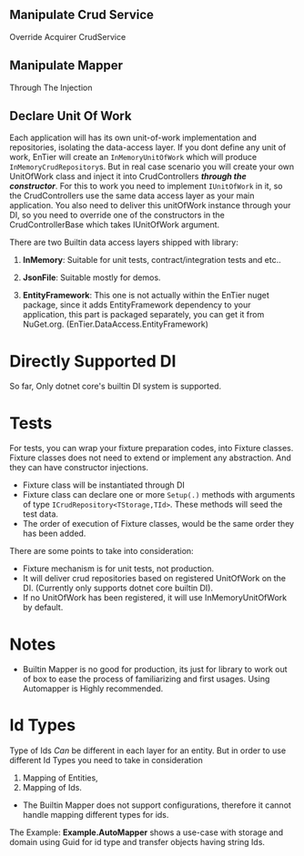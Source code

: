 







Manipulate Crud Service
--------

Override Acquirer CrudService


Manipulate Mapper
----------

Through The Injection

Declare Unit Of Work
------------

Each application will has its own unit-of-work implementation and repositories, 
isolating the data-access layer. If you dont define any unit of work, 
EnTier will create an ```InMemoryUnitOfWork``` which will produce ```InMemoryCrudRepository```s. 
But in real case scenario you will create your own UnitOfWork class and inject 
it into CrudControllers ___through the constructor___. For this to work you need 
to implement ```IUnitOfWork``` in it, so the CrudControllers use the same data access
 layer as your main application. You also need to deliver this unitOfWork instance 
 through your DI, so you need to override one of the constructors in the CrudControllerBase 
 which takes IUnitOfWork argument.

There are two Builtin data access layers shipped with library:

1) __InMemory__: Suitable for unit tests, contract/integration tests and etc..
2) __JsonFile__: Suitable mostly for demos.

3) __EntityFramework__: This one is not actually within the EnTier nuget package,
 since it adds EntityFramework dependency to your application, this part is packaged 
 separately, you can get it from NuGet.org. (EnTier.DataAccess.EntityFramework)
 
    

Directly Supported DI
================


So far, Only dotnet core's builtin DI system is supported. 


Tests
======

For tests, you can wrap your fixture preparation codes, into Fixture classes. Fixture classes 
does not need to extend or implement any abstraction. And they can have constructor injections. 
 
 * Fixture class will be instantiated through DI
 * Fixture class can declare one or more ```Setup(.)``` methods with arguments 
 of type ```ICrudRepository<TStorage,TId>```. These methods will seed 
 the test data.
 * The order of execution of Fixture classes, would be the same
  order they has been added.
  
There are some points to take into consideration:

 * Fixture mechanism is for unit tests, not production.
 * It will deliver crud repositories based on registered UnitOfWork 
 on the DI. (Currently only supports dotnet core builtin DI). 
 * If no UnitOfWork has been registered, it will use InMemoryUnitOfWork 
 by default.  

Notes
=========

 * Builtin Mapper is no good for production, 
 its just for library to work out of box to ease the 
 process of familiarizing and first usages. Using 
 Automapper is Highly recommended.  
 
 
 Id Types
 =========
 
 Type of Ids _Can_ be different in each layer for an entity. But 
 in order to use different Id Types you need to take in
  consideration 
  1) Mapping of Entities,
  2) Mapping of Ids.
  * The Builtin Mapper does not support configurations, therefore it
   cannot handle mapping different types for ids.
   
  The Example: __Example.AutoMapper__ shows a use-case with storage and domain 
  using Guid for id type and transfer objects having string Ids.
  
  